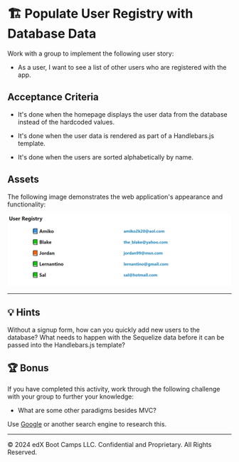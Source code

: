 # 🏗️ Populate User Registry with Database Data

Work with a group to implement the following user story:

* As a user, I want to see a list of other users who are registered with the app.

## Acceptance Criteria

* It's done when the homepage displays the user data from the database instead of the hardcoded values.

* It's done when the user data is rendered as part of a Handlebars.js template.

* It's done when the users are sorted alphabetically by name.

## Assets

The following image demonstrates the web application's appearance and functionality:

![The homepage displays a list of users and their e-mail addresses](./Images/01-user-registry.png)

---

## 💡 Hints

Without a signup form, how can you quickly add new users to the database? What needs to happen with the Sequelize data before it can be passed into the Handlebars.js template?

## 🏆 Bonus

If you have completed this activity, work through the following challenge with your group to further your knowledge:

* What are some other paradigms besides MVC?

Use [Google](https://www.google.com) or another search engine to research this.

---
© 2024 edX Boot Camps LLC. Confidential and Proprietary. All Rights Reserved.
